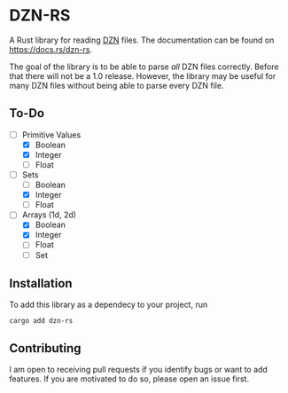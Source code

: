 # DZN-RS

A Rust library for reading [DZN](https://www.minizinc.org/doc-latest/en/spec.html#spec-model-instance-files) files.
The documentation can be found on https://docs.rs/dzn-rs.

The goal of the library is to be able to parse _all_ DZN files correctly. 
Before that there will not be a 1.0 release.
However, the library may be useful for many DZN files without being able to parse every DZN file.

## To-Do

- [ ] Primitive Values
  - [x] Boolean
  - [x] Integer
  - [ ] Float
- [ ] Sets
  - [ ] Boolean
  - [x] Integer
  - [ ] Float
- [ ] Arrays (1d, 2d)
  - [x] Boolean
  - [x] Integer
  - [ ] Float
  - [ ] Set

## Installation

To add this library as a dependecy to your project, run

```
cargo add dzn-rs
```

## Contributing

I am open to receiving pull requests if you identify bugs or want to add features.
If you are motivated to do so, please open an issue first.

